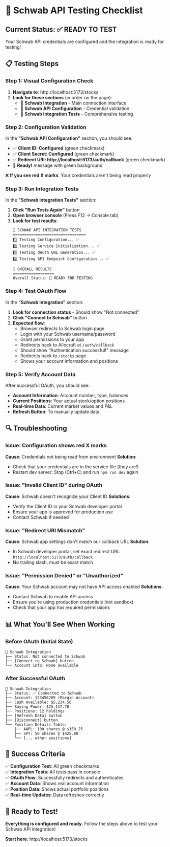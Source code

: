 # 🧪 Schwab API Testing Checklist

## Current Status: ✅ READY TO TEST

Your Schwab API credentials are configured and the integration is ready for testing!

## 📋 Testing Steps

### **Step 1: Visual Configuration Check**
1. **Navigate to**: http://localhost:5173/stocks
2. **Look for these sections** (in order on the page):
   - 🔗 **Schwab Integration** - Main connection interface
   - 🔑 **Schwab API Configuration** - Credential validation
   - 🧪 **Schwab Integration Tests** - Comprehensive testing

### **Step 2: Configuration Validation**
In the **"Schwab API Configuration"** section, you should see:
- ✅ **Client ID: Configured** (green checkmark)
- ✅ **Client Secret: Configured** (green checkmark)  
- ✅ **Redirect URI: http://localhost:5173/auth/callback** (green checkmark)
- 🎉 **Ready!** message with green background

❌ **If you see red X marks**: Your credentials aren't being read properly

### **Step 3: Run Integration Tests**
In the **"Schwab Integration Tests"** section:
1. **Click "Run Tests Again"** button
2. **Open browser console** (Press F12 → Console tab)
3. **Look for test results**:
   ```
   🧪 SCHWAB API INTEGRATION TESTS
   ================================
   1️⃣ Testing Configuration... ✅
   2️⃣ Testing Service Initialization... ✅
   3️⃣ Testing OAuth URL Generation... ✅
   4️⃣ Testing API Endpoint Configuration... ✅
   
   🎯 OVERALL RESULTS
   ==================
   Overall Status: 🎉 READY FOR TESTING
   ```

### **Step 4: Test OAuth Flow**
In the **"Schwab Integration"** section:
1. **Look for connection status** - Should show "Not connected"
2. **Click "Connect to Schwab"** button
3. **Expected flow**:
   - Browser redirects to Schwab login page
   - Login with your Schwab username/password
   - Grant permissions to your app
   - Redirects back to Allocraft at `/auth/callback`
   - Should show "Authentication successful!" message
   - Redirects back to `/stocks` page
   - Shows your account information and positions

### **Step 5: Verify Account Data**
After successful OAuth, you should see:
- **Account Information**: Account number, type, balances
- **Current Positions**: Your actual stock/option positions
- **Real-time Data**: Current market values and P&L
- **Refresh Button**: To manually update data

## 🔍 Troubleshooting

### **Issue: Configuration shows red X marks**
**Cause**: Credentials not being read from environment
**Solution**: 
- Check that your credentials are in the service file (they are!)
- Restart dev server: Stop (Ctrl+C) and run `npm run dev` again

### **Issue: "Invalid Client ID" during OAuth**
**Cause**: Schwab doesn't recognize your Client ID
**Solutions**:
- Verify the Client ID in your Schwab developer portal
- Ensure your app is approved for production use
- Contact Schwab if needed

### **Issue: "Redirect URI Mismatch"**
**Cause**: Schwab app settings don't match our callback URL
**Solution**: 
- In Schwab developer portal, set exact redirect URI: `http://localhost:5173/auth/callback`
- No trailing slash, must be exact match

### **Issue: "Permission Denied" or "Unauthorized"**
**Cause**: Your Schwab account may not have API access enabled
**Solutions**:
- Contact Schwab to enable API access
- Ensure you're using production credentials (not sandbox)
- Check that your app has required permissions

## 📊 What You'll See When Working

### **Before OAuth (Initial State)**
```
🔗 Schwab Integration
├── Status: Not connected to Schwab
├── [Connect to Schwab] button
└── Account info: None available
```

### **After Successful OAuth**
```
🔗 Schwab Integration  
├── Status: ✅ Connected to Schwab
├── Account: 123456789 (Margin Account)
├── Cash Available: $5,234.56
├── Buying Power: $25,117.78
├── Positions: 12 holdings
├── [Refresh Data] button
├── [Disconnect] button
└── Position Details Table:
    ├── AAPL: 100 shares @ $150.25
    ├── SPY: 50 shares @ $425.80
    └── [... other positions]
```

## 🎯 Success Criteria

✅ **Configuration Test**: All green checkmarks  
✅ **Integration Tests**: All tests pass in console  
✅ **OAuth Flow**: Successfully redirects and authenticates  
✅ **Account Data**: Shows real account information  
✅ **Position Data**: Shows actual portfolio positions  
✅ **Real-time Updates**: Data refreshes correctly  

## 🚀 Ready to Test!

**Everything is configured and ready.** Follow the steps above to test your Schwab API integration!

**Start here**: http://localhost:5173/stocks

